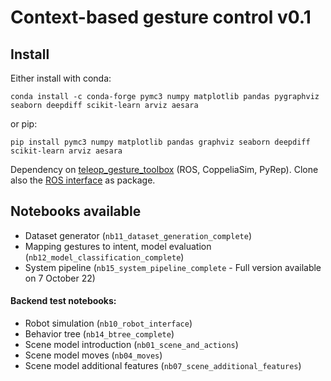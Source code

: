 # Context-based gesture control v0.1



## Install
Either install with conda:
```
conda install -c conda-forge pymc3 numpy matplotlib pandas pygraphviz seaborn deepdiff scikit-learn arviz aesara
```
or pip:
```
pip install pymc3 numpy matplotlib pandas graphviz seaborn deepdiff scikit-learn arviz aesara
```

Dependency on [teleop_gesture_toolbox](https://gitlab.ciirc.cvut.cz/imitrob/mirracle/teleop_gesture_toolbox) (ROS, CoppeliaSim, PyRep). Clone also the [ROS interface](https://gitlab.ciirc.cvut.cz/imitrob/mirracle/coppelia_sim_ros_interface) as package.


## Notebooks available

- Dataset generator (`nb11_dataset_generation_complete`)
- Mapping gestures to intent, model evaluation (`nb12_model_classification_complete`)
- System pipeline (`nb15_system_pipeline_complete` - Full version available on 7 October 22)

#### Backend test notebooks:

- Robot simulation (`nb10_robot_interface`)
- Behavior tree (`nb14_btree_complete`)
- Scene model introduction (`nb01_scene_and_actions`)
- Scene model moves (`nb04_moves`)
- Scene model additional features (`nb07_scene_additional_features`)
